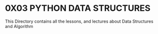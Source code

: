 # 0X03 PYTHON DATA STRUCTURES
This Directory contains all the lessons, and lectures about Data Structures and Algorithm

